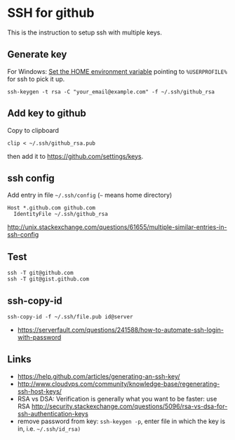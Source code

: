 # SSH for github

This is the instruction to setup ssh with multiple keys.

## Generate key

For Windows: [Set the HOME environment variable](http://stackoverflow.com/questions/9513712/git-ssh-client-for-windows-and-wrong-path-for-ssh-config-file/21451748#21451748) pointing to `%USERPROFILE%` for ssh to pick it up.

`ssh-keygen -t rsa -C "your_email@example.com" -f ~/.ssh/github_rsa`

## Add key to github

Copy to clipboard

`clip < ~/.ssh/github_rsa.pub`

then add it to https://github.com/settings/keys.

## ssh config

Add entry in file `~/.ssh/config` (`~` means home directory)

```
Host *.github.com github.com
  IdentityFile ~/.ssh/github_rsa
```

http://unix.stackexchange.com/questions/61655/multiple-similar-entries-in-ssh-config

## Test

```
ssh -T git@github.com
ssh -T git@gist.github.com
```

## ssh-copy-id

```
ssh-copy-id -f ~/.ssh/file.pub id@server
```

- https://serverfault.com/questions/241588/how-to-automate-ssh-login-with-password

## Links

- https://help.github.com/articles/generating-an-ssh-key/
- http://www.cloudvps.com/community/knowledge-base/regenerating-ssh-host-keys/
- RSA vs DSA: Verification is generally what you want to be faster: use RSA http://security.stackexchange.com/questions/5096/rsa-vs-dsa-for-ssh-authentication-keys
- remove password from key: `ssh-keygen -p`, enter file in which the key is in, i.e. `~/.ssh/id_rsa)`
